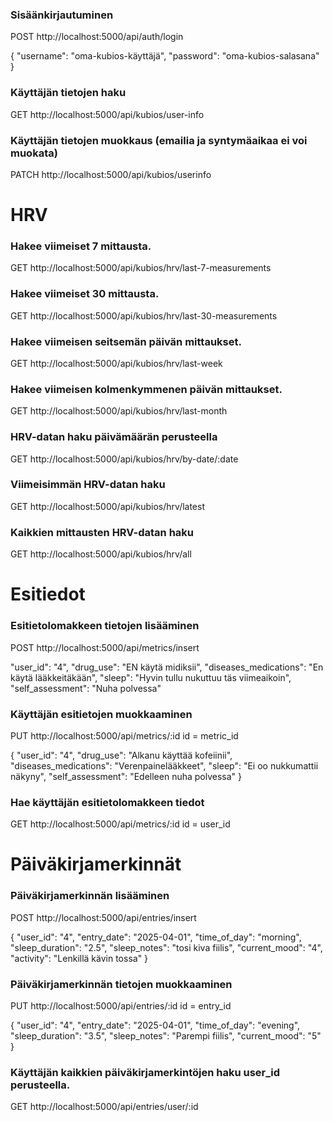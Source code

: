 ### Sisäänkirjautuminen

POST http://localhost:5000/api/auth/login


{
  "username": "oma-kubios-käyttäjä",
  "password": "oma-kubios-salasana"
}


### Käyttäjän tietojen haku

GET http://localhost:5000/api/kubios/user-info


### Käyttäjän tietojen muokkaus (emailia ja syntymäaikaa ei voi muokata)

PATCH http://localhost:5000/api/kubios/userinfo

# HRV

### Hakee viimeiset 7 mittausta.

GET http://localhost:5000/api/kubios/hrv/last-7-measurements


### Hakee viimeiset 30 mittausta.

GET http://localhost:5000/api/kubios/hrv/last-30-measurements

### Hakee viimeisen seitsemän päivän mittaukset.

GET http://localhost:5000/api/kubios/hrv/last-week


### Hakee viimeisen kolmenkymmenen päivän mittaukset.

GET http://localhost:5000/api/kubios/hrv/last-month


### HRV-datan haku päivämäärän perusteella

GET http://localhost:5000/api/kubios/hrv/by-date/:date


### Viimeisimmän HRV-datan haku

GET http://localhost:5000/api/kubios/hrv/latest





### Kaikkien mittausten HRV-datan haku

GET http://localhost:5000/api/kubios/hrv/all



# Esitiedot

### Esitietolomakkeen tietojen lisääminen

POST http://localhost:5000/api/metrics/insert

  "user_id": "4",
  "drug_use": "EN käytä midiksii",
  "diseases_medications": "En käytä lääkkeitäkään",
  "sleep": "Hyvin tullu nukuttuu täs viimeaikoin",
  "self_assessment": "Nuha polvessa"


### Käyttäjän esitietojen muokkaaminen
PUT http://localhost:5000/api/metrics/:id id = metric_id

{
  "user_id": "4",
  "drug_use": "Alkanu käyttää kofeiinii",
  "diseases_medications": "Verenpainelääkkeet",
  "sleep": "Ei oo nukkumattii näkyny",
  "self_assessment": "Edelleen nuha polvessa"
}


### Hae käyttäjän esitietolomakkeen tiedot
GET  http://localhost:5000/api/metrics/:id id = user_id


# Päiväkirjamerkinnät

### Päiväkirjamerkinnän lisääminen

POST http://localhost:5000/api/entries/insert

{
 "user_id": "4",
 "entry_date": "2025-04-01",
 "time_of_day": "morning",
 "sleep_duration": "2.5",
 "sleep_notes": "tosi kiva fiilis",
 "current_mood": "4",
 "activity": "Lenkillä kävin tossa"
}


### Päiväkirjamerkinnän tietojen muokkaaminen

PUT http://localhost:5000/api/entries/:id  id = entry_id

{
 "user_id": "4",
 "entry_date": "2025-04-01",
 "time_of_day": "evening",
 "sleep_duration": "3.5",
 "sleep_notes": "Parempi fiilis",
 "current_mood": "5"
}


### Käyttäjän kaikkien päiväkirjamerkintöjen haku user_id perusteella.

GET  http://localhost:5000/api/entries/user/:id




